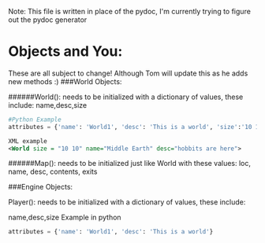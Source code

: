 Note: This file is written in place of the pydoc, I'm currently trying to figure out the pydoc generator
# Objects and You:
These are all subject to change! Although Tom will update this as he adds new methods :)
###World Objects:

######World():
needs to be initialized with a dictionary of values, these include:
name,desc,size
      
```python
#Python Example
attributes = {'name': 'World1', 'desc': 'This is a world', 'size':'10 10'}
```
```xml
XML example
<World size = "10 10" name="Middle Earth" desc="hobbits are here">
```

######Map():
needs to be initialized just like World with these values:
loc, name, desc, contents, exits
    
###Engine Objects:
  
Player():
needs to be initialized with a dictionary of values, these include:

name,desc,size
Example in python 
```python
attributes = {'name': 'World1', 'desc': 'This is a world'}
```
